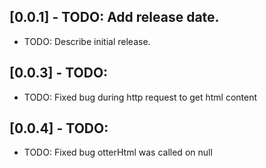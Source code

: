 ## [0.0.1] - TODO: Add release date.

* TODO: Describe initial release.
## [0.0.3] - TODO: 
* TODO: Fixed bug during http request to get html content
## [0.0.4] - TODO: 
* TODO: Fixed bug otterHtml was called on null